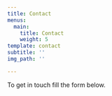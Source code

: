 ```yaml
---
title: Contact
menus:
  main:
    title: Contact
    weight: 5
template: contact
subtitle: ''
img_path: ''

---
```

To get in touch fill the form below.